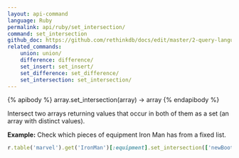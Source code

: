 ```yaml
---
layout: api-command 
language: Ruby
permalink: api/ruby/set_intersection/
command: set_intersection
github_doc: https://github.com/rethinkdb/docs/edit/master/2-query-language/api/ruby/document-manipulation/set_intersection.md
related_commands:
    union: union/
    difference: difference/
    set_insert: set_insert/
    set_difference: set_difference/
    set_intersection: set_intersection/
---
```


{% apibody %}
array.set_intersection(array) &rarr; array
{% endapibody %}

Intersect two arrays returning values that occur in both of them as a set (an array with
distinct values).

__Example:__ Check which pieces of equipment Iron Man has from a fixed list.

```rb
r.table('marvel').get('IronMan')[:equipment].set_intersection(['newBoots', 'arc_reactor']).run(conn)
```


